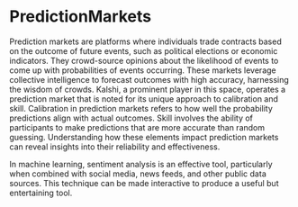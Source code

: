 # PredictionMarkets

Prediction markets are platforms where individuals trade contracts based on the outcome of future events, such as political elections or economic indicators. They crowd-source opinions about the likelihood of events to come up with probabilities of events occurring. These markets leverage collective intelligence to forecast outcomes with high accuracy, harnessing the wisdom of crowds. Kalshi, a prominent player in this space, operates a prediction market that is noted for its unique approach to calibration and skill. Calibration in prediction markets refers to how well the probability predictions align with actual outcomes. Skill involves the ability of participants to make predictions that are more accurate than random guessing. Understanding how these elements impact prediction markets can reveal insights into their reliability and effectiveness.

In machine learning, sentiment analysis is an effective tool, particularly when combined with social media, news feeds, and other public data sources. This technique can be made interactive to produce a useful but entertaining tool.